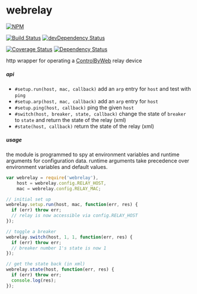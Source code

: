 
# webrelay

[![NPM](https://nodei.co/npm/webrelay.png?compact=true)](https://nodei.co/npm/webrelay/)

[![Build Status](https://travis-ci.org/io-digital/webrelay.svg)](https://travis-ci.org/io-digital/webrelay)
[![devDependency Status](https://david-dm.org/io-digital/webrelay/dev-status.svg)](https://david-dm.org/io-digital/webrelay#info=devDependencies)

[![Coverage Status](https://coveralls.io/repos/io-digital/webrelay/badge.svg?branch=master)](https://coveralls.io/r/io-digital/webrelay?branch=master)
[![Dependency Status](https://david-dm.org/io-digital/webrelay.svg)](https://david-dm.org/io-digital/webrelay)

http wrapper for operating a [ControlByWeb](http://www.controlbyweb.com/) relay device

##### api

- `#setup.run(host, mac, callback)` add an `arp` entry for `host` and test with `ping`
- `#setup.arp(host, mac, callback)` add an `arp` entry for `host`
- `#setup.ping(host, callback)` ping the given `host`
- `#switch(host, breaker, state, callback)` change the state of `breaker` to `state` and return the state of the relay (xml)
- `#state(host, callback)` return the state of the relay (xml)

##### usage

the module is programmed to spy at environment variables and runtime arguments for configuration data. runtime arguments take precedence over environment variables and default values.

```js
var webrelay = require('webrelay'),
    host = webrelay.config.RELAY_HOST,
    mac = webrelay.config.RELAY_MAC;

// initial set up
webrelay.setup.run(host, mac, function(err, res) {
  if (err) throw err;
  // relay is now accessible via config.RELAY_HOST
});

// toggle a breaker
webrelay.switch(host, 1, 1, function(err, res) {
  if (err) throw err;
  // breaker number 1's state is now 1
});

// get the state back (in xml)
webrelay.state(host, function(err, res) {
  if (err) throw err;
  console.log(res);
});
```
